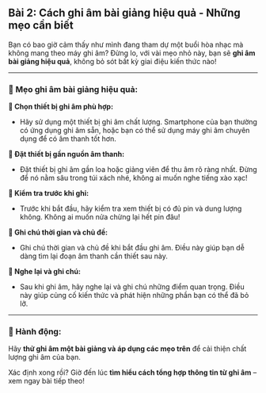 ## Bài 2: Cách ghi âm bài giảng hiệu quả - Những mẹo cần biết  

Bạn có bao giờ cảm thấy như mình đang tham dự một buổi hòa nhạc mà không mang theo máy ghi âm? Đừng lo, với vài mẹo nhỏ này, bạn sẽ **ghi âm bài giảng hiệu quả**, không bỏ sót bất kỳ giai điệu kiến thức nào!

---

### 📌 Mẹo ghi âm bài giảng hiệu quả:  

**🔹 Chọn thiết bị ghi âm phù hợp:**
- Hãy sử dụng một thiết bị ghi âm chất lượng. Smartphone của bạn thường có ứng dụng ghi âm sẵn, hoặc bạn có thể sử dụng máy ghi âm chuyên dụng để có âm thanh tốt hơn.

**🔹 Đặt thiết bị gần nguồn âm thanh:**
- Đặt thiết bị ghi âm gần loa hoặc giảng viên để thu âm rõ ràng nhất. Đừng để nó nằm sâu trong túi xách nhé, không ai muốn nghe tiếng xào xạc!

**🔹 Kiểm tra trước khi ghi:**
- Trước khi bắt đầu, hãy kiểm tra xem thiết bị có đủ pin và dung lượng không. Không ai muốn nửa chừng lại hết pin đâu!

**🔹 Ghi chú thời gian và chủ đề:**
- Ghi chú thời gian và chủ đề khi bắt đầu ghi âm. Điều này giúp bạn dễ dàng tìm lại đoạn âm thanh cần thiết sau này.

**🔹 Nghe lại và ghi chú:**
- Sau khi ghi âm, hãy nghe lại và ghi chú những điểm quan trọng. Điều này giúp củng cố kiến thức và phát hiện những phần bạn có thể đã bỏ lỡ.

---

### 🚀 Hành động:  

Hãy **thử ghi âm một bài giảng và áp dụng các mẹo trên** để cải thiện chất lượng ghi âm của bạn.

Xác định xong rồi? Giờ đến lúc **tìm hiểu cách tổng hợp thông tin từ ghi âm** – xem ngay bài tiếp theo!  